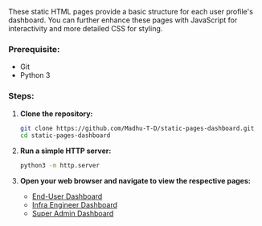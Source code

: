 These static HTML pages provide a basic structure for each user profile's dashboard. You can further enhance these pages with JavaScript for interactivity and more detailed CSS for styling.

### Prerequisite:
- Git
- Python 3

### Steps:

1. **Clone the repository:**
    ```sh
    git clone https://github.com/Madhu-T-D/static-pages-dashboard.git
    cd static-pages-dashboard
    ```

2. **Run a simple HTTP server:**
    ```sh
    python3 -m http.server
    ```

3. **Open your web browser and navigate to view the respective pages:**
    - [End-User Dashboard](http://localhost:8000/end-user.html)
    - [Infra Engineer Dashboard](http://localhost:8000/infra-engineer.html)
    - [Super Admin Dashboard](http://localhost:8000/super-admin.html)

